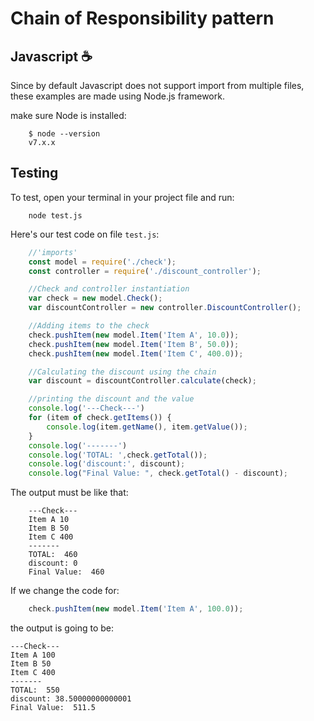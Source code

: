 Chain of Responsibility pattern
=====

Javascript :coffee:
-------
Since by default Javascript does not support import from multiple files, these examples are made using Node.js framework.

make sure Node is installed:

```console
    $ node --version
    v7.x.x
```

Testing
--------

To test, open your terminal in your project file and run:

```console
    node test.js
```

Here's our test code on file ```test.js```:

``` javascript
    //'imports'
    const model = require('./check');
    const controller = require('./discount_controller');

    //Check and controller instantiation
    var check = new model.Check();
    var discountController = new controller.DiscountController();

    //Adding items to the check
    check.pushItem(new model.Item('Item A', 10.0));
    check.pushItem(new model.Item('Item B', 50.0));
    check.pushItem(new model.Item('Item C', 400.0));

    //Calculating the discount using the chain
    var discount = discountController.calculate(check);

    //printing the discount and the value
    console.log('---Check---')
    for (item of check.getItems()) {
        console.log(item.getName(), item.getValue());
    }
    console.log('-------')
    console.log('TOTAL: ',check.getTotal());
    console.log('discount:', discount);
    console.log("Final Value: ", check.getTotal() - discount);
```

The output must be like that:

```console
    ---Check---
    Item A 10
    Item B 50
    Item C 400
    -------
    TOTAL:  460
    discount: 0
    Final Value:  460
```

If we change the code for:

```javascript
    check.pushItem(new model.Item('Item A', 100.0));
```

the output is going to be:

```console
---Check---
Item A 100
Item B 50
Item C 400
-------
TOTAL:  550
discount: 38.50000000000001
Final Value:  511.5
```
